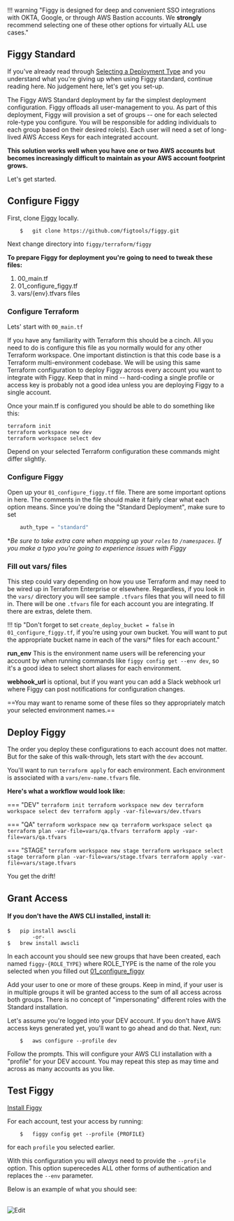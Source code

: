 !!! warning "Figgy is designed for deep and convenient SSO integrations with OKTA, Google, or through AWS Bastion accounts. We **strongly** recommend selecting one of these other options for virtually ALL use cases." 


## Figgy Standard

If you've already read through [Selecting a Deployment Type](/getting-started/deployment/select-type/) and you understand what you're giving up 
when using Figgy standard, continue reading here. No judgement here, let's get you set-up. 

The Figgy AWS Standard deployment by far the simplest deployment configuration. Figgy offloads all user-management to you.
As part of this deployment, Figgy will provision a set of groups -- one for each selected role-type you configure. You will be responsible for 
adding individuals to each group based on their desired role(s). Each user will need a set of long-lived AWS Access Keys
for each integrated account. 

**This solution works well when you have one or two AWS accounts but becomes increasingly difficult to maintain as your AWS account footprint grows.**

Let's get started. 


## Configure Figgy

First, clone [Figgy](https://github.com/figtools/figgy) locally.

```console
    $   git clone https://github.com/figtools/figgy.git
```

Next change directory into `figgy/terraform/figgy`

**To prepare Figgy for deployment you're going to need to tweak these files:**

1. 00_main.tf
1. 01_configure_figgy.tf
1. vars/{env}.tfvars files

### Configure Terraform
Lets' start with `00_main.tf`

If you have any familiarity with Terraform this should be a cinch. All you need to do is configure this file 
as you normally would for any other Terraform workspace. One important distinction is that this code base is a Terraform 
multi-environment codebase. We will be using this same Terraform configuration to deploy Figgy across
every account you want to integrate with Figgy. Keep that in mind -- hard-coding a single profile or access key is
probably not a good idea unless you are deploying Figgy to a single account.

Once your main.tf is configured you should be able to do something like this:
```
terraform init
terraform workspace new dev
terraform workspace select dev
``` 
Depend on your selected Terraform configuration these commands might differ slightly.

### Configure Figgy
Open up your `01_configure_figgy.tf` file. There are some important options in here. The comments in the file
should make it fairly clear what each option means. Since you're doing the "Standard Deployment", make sure to set

```terraform
    auth_type = "standard"
```

**Be sure to take extra care when mapping up your `roles` to `/namespaces`. If you make a typo you're going to experience
issues with Figgy*


### Fill out vars/ files
This step could vary depending on how you use Terraform and may need to be wired up in Terraform Enterprise or elsewhere.
Regardless, if you look in the `vars/` directory you will see sample `.tfvars` files that you will need to fill in. There
will be one `.tfvars` file for each account you are integrating. If there are extras, delete them.

!!! tip "Don't forget to set  `create_deploy_bucket = false` in `01_configure_figgy.tf`, if you're using your own bucket. You will want to put the appropriate bucket name in each of the vars/* files for each account."

**run_env**
This is the environment name users will be referencing your account by when running commands like 
`figgy config get --env dev`, so it's a good idea to select short aliases for each environment. 

**webhook_url** is optional, but if you want you can add a Slack webhook url where Figgy can post notifications for configuration changes.

==You may want to rename some of these files so they appropriately match your selected environment names.==

## Deploy Figgy

The order you deploy these configurations to each account does not matter. But for the sake of this walk-through, lets start
with the `dev` account.

You'll want to run `terraform apply` for each environment. Each environment is associated with a `vars/env-name.tfvars` file. 

**Here's what a workflow would look like:**

=== "DEV"
    ```
    terraform init
    terraform workspace new dev
    terraform workspace select dev
    terraform apply -var-file=vars/dev.tfvars
    ```

=== "QA"
    ```
    terraform workspace new qa
    terraform workspace select qa
    terraform plan -var-file=vars/qa.tfvars
    terraform apply -var-file=vars/qa.tfvars
    ```

=== "STAGE"
    ```
    terraform workspace new stage
    terraform workspace select stage
    terraform plan -var-file=vars/stage.tfvars
    terraform apply -var-file=vars/stage.tfvars
    ```

You get the drift!

## Grant Access

#### If you don't have the AWS CLI installed, install it: 

    $   pip install awscli
            -or-
    $   brew install awscli

In each account you should see new groups that have been created, each named `figgy-{ROLE_TYPE}` where ROLE_TYPE is the 
name of the role you selected when you filled out [01_configure_figgy](#configure-figgy-install)

Add your user to one or more of these groups. Keep in mind, if your user is in multiple groups it will be granted access to the 
sum of all access across both groups. There is no concept of "impersonating" different roles with the Standard installation.

Let's assume you're logged into your DEV account. If you don't have AWS access keys generated yet, you'll want to go ahead and do that. 
Next, run: 

```console
    $   aws configure --profile dev
```

Follow the prompts. This will configure your AWS CLI installation with a "profile" for your DEV account. You may repeat
this step as may time and across as many accounts as you like. 


## Test Figgy

[Install Figgy](/getting-started/install/)

For each account, test your access by running:

```console
    $   figgy config get --profile {PROFILE}
```

for each `profile` you selected earlier. 

With this configuration you will _always_ need to provide the `--profile` option. This option superecedes ALL other forms
of authentication and replaces the `--env` parameter. 

Below is an example of what you should see:

<br/>![Edit](/docs/images/gifs/get-with-profile.gif)<br/>